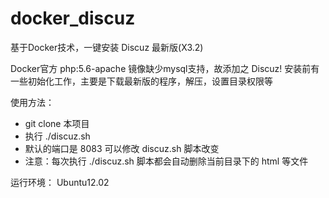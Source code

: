 # docker_discuz

基于Docker技术，一键安装 Discuz 最新版(X3.2)

Docker官方 php:5.6-apache 镜像缺少mysql支持，故添加之
Discuz! 安装前有一些初始化工作，主要是下载最新版的程序，解压，设置目录权限等

使用方法：
  - git clone 本项目
  - 执行 ./discuz.sh
  - 默认的端口是 8083 可以修改 discuz.sh 脚本改变
  - 注意：每次执行 ./discuz.sh 脚本都会自动删除当前目录下的 html 等文件

运行环境：
   Ubuntu12.02
